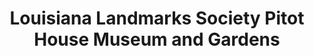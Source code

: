 ---
layout: repo
title: "Louisiana Landmarks Society Pitot House Museum and Gardens"
id: 25005
permalink: repos/25005/
---